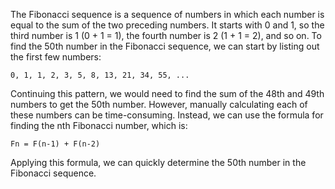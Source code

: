 The Fibonacci sequence is a sequence of numbers in which each number is equal to the sum of the two preceding numbers. It starts with 0 and 1, so the third number is 1 (0 + 1 = 1), the fourth number is 2 (1 + 1 = 2), and so on. To find the 50th number in the Fibonacci sequence, we can start by listing out the first few numbers:

```
0, 1, 1, 2, 3, 5, 8, 13, 21, 34, 55, ...
```

Continuing this pattern, we would need to find the sum of the 48th and 49th numbers to get the 50th number. However, manually calculating each of these numbers can be time-consuming. Instead, we can use the formula for finding the nth Fibonacci number, which is:

```
Fn = F(n-1) + F(n-2)
```

Applying this formula, we can quickly determine the 50th number in the Fibonacci sequence.